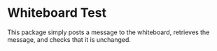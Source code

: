 # Whiteboard Test

This package simply posts a message to the whiteboard, retrieves the message, and checks that it is unchanged.
